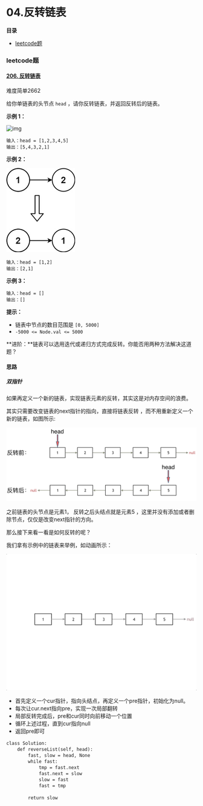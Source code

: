 # 04.反转链表

**目录**

- [leetcode题](#leetcode题)





### leetcode题

#### [206. 反转链表](https://leetcode.cn/problems/reverse-linked-list/)

难度简单2662

给你单链表的头节点 `head` ，请你反转链表，并返回反转后的链表。

 

**示例 1：**

![img](https://assets.leetcode.com/uploads/2021/02/19/rev1ex1.jpg)

```
输入：head = [1,2,3,4,5]
输出：[5,4,3,2,1]
```

**示例 2：**

![img](https://raw.githubusercontent.com/affectalways/Flee-as-a-bird-to-your-mountain/main/img/rev1ex2.jpg)

```
输入：head = [1,2]
输出：[2,1]
```

**示例 3：**

```
输入：head = []
输出：[]
```

 

**提示：**

- 链表中节点的数目范围是 `[0, 5000]`
- `-5000 <= Node.val <= 5000`

 

**进阶：**链表可以选用迭代或递归方式完成反转。你能否用两种方法解决这道题？



#### 思路

##### **双指针**

如果再定义一个新的链表，实现链表元素的反转，其实这是对内存空间的浪费。

其实只需要改变链表的next指针的指向，直接将链表反转 ，而不用重新定义一个新的链表，如图所示:

![206_反转链表](https://raw.githubusercontent.com/affectalways/Flee-as-a-bird-to-your-mountain/main/img/20210218090901207.png)

之前链表的头节点是元素1， 反转之后头结点就是元素5 ，这里并没有添加或者删除节点，仅仅是改变next指针的方向。

那么接下来看一看是如何反转的呢？

我们拿有示例中的链表来举例，如动画所示：

![](https://raw.githubusercontent.com/affectalways/Flee-as-a-bird-to-your-mountain/main/img/008eGmZEly1gnrf1oboupg30gy0c44qp.gif)

- 首先定义一个cur指针，指向头结点，再定义一个pre指针，初始化为null。
- 每次让cur.next指向pre，实现一次局部翻转
- 局部反转完成后，pre和cur同时向前移动一个位置
- 循环上述过程，直到cur指向null
- 返回pre即可 

```
class Solution:
    def reverseList(self, head):
        fast, slow = head, None
        while fast:
            tmp = fast.next
            fast.next = slow
            slow = fast
            fast = tmp

        return slow
```

